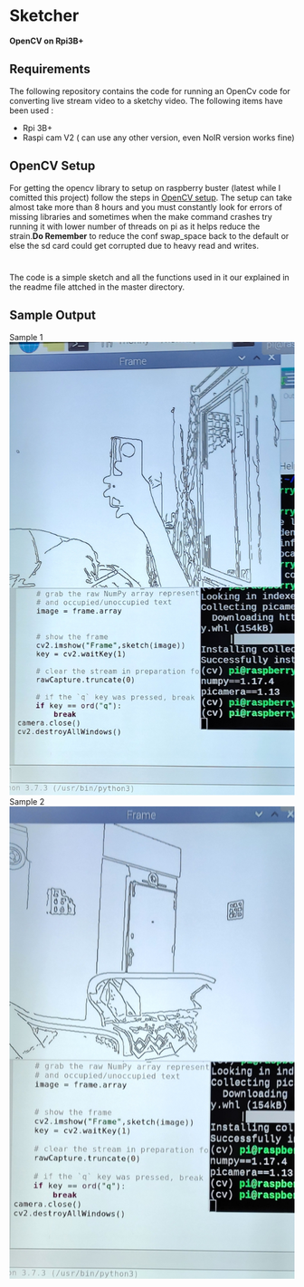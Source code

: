 # Sketcher
**OpenCV on Rpi3B+** 
## Requirements
The following repository contains the code for running an OpenCv code for converting live stream video to a sketchy video.
The following items have been used :
- Rpi 3B+
- Raspi cam V2 ( can use any other version, even NoIR version works fine)

## OpenCV Setup
For getting the opencv library to setup on raspberry buster (latest while I comitted this project) follow the steps in [OpenCV setup](https://www.pyimagesearch.com/2017/09/04/raspbian-stretch-install-opencv-3-python-on-your-raspberry-pi/). The setup can take almost take more than 8 hours and you must constantly look for errors of missing libraries and sometimes when the make command crashes try running it with lower number of threads on pi as it helps reduce the strain.**Do Remember** to reduce the conf swap_space back to the default or else the sd card could get corrupted due to heavy read and writes.
#
The code is a simple sketch and all the functions used in it our explained in the readme file attched in the master directory.

## Sample Output
Sample 1
![Sample 1 ](https://github.com/vedrocks15/Sketcher/blob/master/Output/IMG_20191227_162325__01.jpg)
Sample 2
![Sample 2 ](https://github.com/vedrocks15/Sketcher/blob/master/Output/IMG_20191227_162407__01.jpg)
